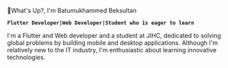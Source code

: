 🐾What's Up?, I'm Batumukhammed Beksultan

**`Flutter Developer|Web Developer|Student who is eager to learn`**

I'm a Flutter and Web developer and a student at JIHC, dedicated to solving global problems by building mobile and desktop applications. Although I'm relatively new to the IT industry, I'm enthusiastic about learning innovative technologies.
